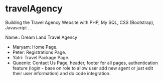 # travelAgency
Building the Travel Agency Website with PHP, My SQL, CSS (Bootstrap), Javascript ...

Name:: Dream Land Travel Agency
- Maryam: Home Page.
- Peter: Registrations Page.
- Yatri: Travel Package Page.
- Queenie: Contact Us Page, header, footer for all pages, authentication feature (login - base on role to allow user add new agent or just edit their user information) and do code integration.

